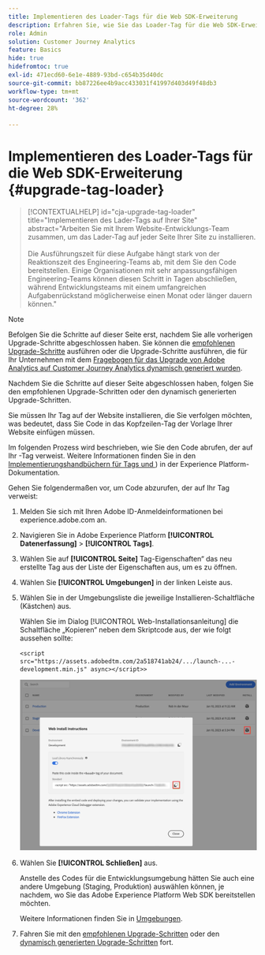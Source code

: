 ```yaml
---
title: Implementieren des Loader-Tags für die Web SDK-Erweiterung
description: Erfahren Sie, wie Sie das Loader-Tag für die Web SDK-Erweiterung implementieren
role: Admin
solution: Customer Journey Analytics
feature: Basics
hide: true
hidefromtoc: true
exl-id: 471ecd60-6e1e-4889-93bd-c654b35d40dc
source-git-commit: bb87226ee4b9acc433031f41997d403d49f48db3
workflow-type: tm+mt
source-wordcount: '362'
ht-degree: 28%

---
```


# Implementieren des Loader-Tags für die Web SDK-Erweiterung {#upgrade-tag-loader}

<!-- markdownlint-disable MD034 -->

>[!CONTEXTUALHELP]
>id="cja-upgrade-tag-loader"
>title="Implementieren des Lader-Tags auf Ihrer Site"
>abstract="Arbeiten Sie mit Ihrem Website-Entwicklungs-Team zusammen, um das Lader-Tag auf jeder Seite Ihrer Site zu installieren.<br><br>Die Ausführungszeit für diese Aufgabe hängt stark von der Reaktionszeit des Engineering-Teams ab, mit dem Sie den Code bereitstellen. Einige Organisationen mit sehr anpassungsfähigen Engineering-Teams können diesen Schritt in Tagen abschließen, während Entwicklungsteams mit einem umfangreichen Aufgabenrückstand möglicherweise einen Monat oder länger dauern können."

<!-- markdownlint-enable MD034 -->

>[!NOTE]
> 
>Befolgen Sie die Schritte auf dieser Seite erst, nachdem Sie alle vorherigen Upgrade-Schritte abgeschlossen haben. Sie können die [empfohlenen Upgrade-Schritte](/help/getting-started/cja-upgrade/cja-upgrade-recommendations.md#recommended-upgrade-steps-for-most-organizations) ausführen oder die Upgrade-Schritte ausführen, die für Ihr Unternehmen mit dem [Fragebogen für das Upgrade von Adobe Analytics auf Customer Journey Analytics dynamisch generiert wurden](https://gigazelle.github.io/cja-ttv/).
>
>Nachdem Sie die Schritte auf dieser Seite abgeschlossen haben, folgen Sie den empfohlenen Upgrade-Schritten oder den dynamisch generierten Upgrade-Schritten.

Sie müssen Ihr Tag auf der Website installieren, die Sie verfolgen möchten, was bedeutet, dass Sie Code in das Kopfzeilen-Tag der Vorlage Ihrer Website einfügen müssen.

Im folgenden Prozess wird beschrieben, wie Sie den Code abrufen, der auf Ihr -Tag verweist. Weitere Informationen finden Sie in den [Implementierungshandbüchern für Tags und ](https://experienceleague.adobe.com/en/docs/experience-platform/tags/get-started/implementation-guides)) in der Experience Platform-Dokumentation.

Gehen Sie folgendermaßen vor, um Code abzurufen, der auf Ihr Tag verweist:

1. Melden Sie sich mit Ihren Adobe ID-Anmeldeinformationen bei experience.adobe.com an.

1. Navigieren Sie in Adobe Experience Platform **[!UICONTROL Datenerfassung]** > **[!UICONTROL Tags]**.

1. Wählen Sie auf **[!UICONTROL Seite]** Tag-Eigenschaften“ das neu erstellte Tag aus der Liste der Eigenschaften aus, um es zu öffnen.

1. Wählen Sie **[!UICONTROL Umgebungen]** in der linken Leiste aus.

1. Wählen Sie in der Umgebungsliste die jeweilige Installieren-Schaltfläche (Kästchen) aus.

   Wählen Sie im Dialog [!UICONTROL Web-Installationsanleitung] die Schaltfläche „Kopieren“ neben dem Skriptcode aus, der wie folgt aussehen sollte:

   ```
   <script src="https://assets.adobedtm.com/2a518741ab24/.../launch-...-development.min.js" async></script>>
   ```

   ![Umgebung](assets/environment.png)

1. Wählen Sie **[!UICONTROL Schließen]** aus.

   Anstelle des Codes für die Entwicklungsumgebung hätten Sie auch eine andere Umgebung (Staging, Produktion) auswählen können, je nachdem, wo Sie das Adobe Experience Platform Web SDK bereitstellen möchten.

   Weitere Informationen finden Sie in [Umgebungen](https://experienceleague.adobe.com/docs/experience-platform/tags/publish/environments/environments.html?lang=de?).

1. Fahren Sie mit den [empfohlenen Upgrade-Schritten](/help/getting-started/cja-upgrade/cja-upgrade-recommendations.md#recommended-upgrade-steps-for-most-organizations) oder den [dynamisch generierten Upgrade-Schritten](https://gigazelle.github.io/cja-ttv/) fort.
